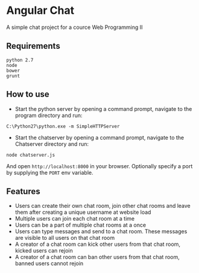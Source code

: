 
# Angular Chat

A simple chat project for a cource Web Programming II

## Requirements

```
python 2.7
node
bower
grunt
```

## How to use

- Start the python server by opening a command prompt, navigate to the program directory and run:
```
C:\Python27\python.exe -m SimpleHTTPServer

```
- Start the chatserver by opening a command prompt, navigate to the Chatserver directory and run:
```
node chatserver.js

```


And open `http://localhost:8000` in your browser. Optionally specify
a port by supplying the `PORT` env variable.

## Features

- Users can create their own chat room, join other chat rooms and leave them after creating a unique username at website load
- Multiple users can join each chat room at a time
- Users can be a part of multiple chat rooms at a once
- Users can type messages and send to a chat room. These messages are visible to all users on that chat room
- A creator of a chat room can kick other users from that chat room, kicked users can rejoin
- A creator of a chat room can ban other users from that chat room, banned users cannot rejoin